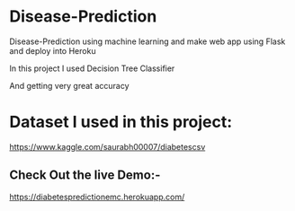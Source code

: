 # Disease-Prediction
Disease-Prediction using machine learning and make web app using Flask and deploy into Heroku

In this project I used Decision Tree Classifier

And getting very great accuracy 

# Dataset I used in this project:

https://www.kaggle.com/saurabh00007/diabetescsv

## Check Out the live Demo:-  

https://diabetespredictionemc.herokuapp.com/
